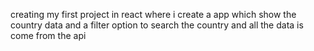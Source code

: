 creating my first project in react where i create a app which show the country data and a filter option to search the country and all the data is come from the api 
